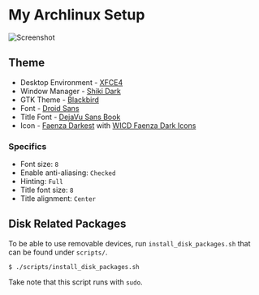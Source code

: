 # My Archlinux Setup

![Screenshot](https://raw.github.com/patrickbajao/archlinux-setup/master/screenshot.png)

## Theme

* Desktop Environment - [XFCE4](http://www.xfce.org/)
* Window Manager - [Shiki Dark](https://aur.archlinux.org/packages/xfwm-theme-shiki-dark/)
* GTK Theme - [Blackbird](https://aur.archlinux.org/packages/xfce-theme-blackbird/)
* Font - [Droid Sans](https://aur.archlinux.org/packages/ttf-droid-sans/)
* Title Font - [DejaVu Sans Book](https://www.archlinux.org/packages/extra/any/ttf-dejavu/)
* Icon - [Faenza Darkest](https://www.archlinux.org/packages/community/any/faenza-icon-theme/) with [WICD Faenza Dark Icons](https://aur.archlinux.org/packages/wicd-faenza-dark-icons/)

### Specifics

* Font size: `8`
* Enable anti-aliasing: `Checked`
* Hinting: `Full`
* Title font size: `8`
* Title alignment: `Center`

## Disk Related Packages

To be able to use removable devices, run `install_disk_packages.sh` that can be found under `scripts/`.

```shell
$ ./scripts/install_disk_packages.sh
```

Take note that this script runs with `sudo`.
